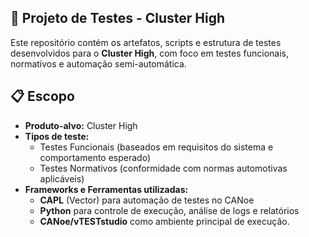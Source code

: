 ## 🧪 Projeto de Testes - Cluster High

Este repositório contém os artefatos, scripts e estrutura de testes desenvolvidos para o **Cluster High**, com foco em testes funcionais, normativos e automação semi-automática.

## 📋 Escopo

- **Produto-alvo:** Cluster High
- **Tipos de teste:**
  - Testes Funcionais (baseados em requisitos do sistema e comportamento esperado)
  - Testes Normativos (conformidade com normas automotivas aplicáveis)
- **Frameworks e Ferramentas utilizadas:**
  - **CAPL** (Vector) para automação de testes no CANoe
  - **Python** para controle de execução, análise de logs e relatórios
  - **CANoe/vTESTstudio** como ambiente principal de execução.



